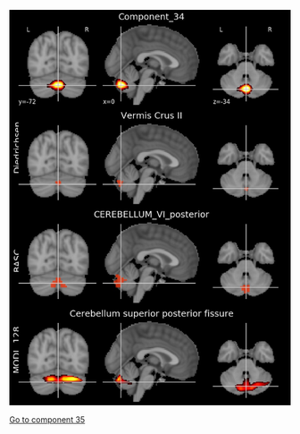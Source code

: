 


![34](preliminary/34.jpg "Component 34")

[Go to component 35](https://parietal-inria.github.io/MODL_atlas/512/35 "Component 35")